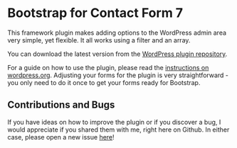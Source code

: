 Bootstrap for Contact Form 7
============================

This framework plugin makes adding options to the WordPress admin area very simple, yet flexible. It all works using a filter and an array.

You can download the latest version from the [WordPress plugin repository](http://wordpress.org/plugins/bootstrap-for-contact-form-7/).

For a guide on how to use the plugin, please read the [instructions on wordpress.org](https://wordpress.org/plugins/bootstrap-for-contact-form-7/). Adjusting your forms for the plugin is very straightforward - you only need to do it once to get your forms ready for Bootstrap.

Contributions and Bugs
----------------------

If you have ideas on how to improve the plugin or if you discover a bug, I would appreciate if you shared them with me, right here on Github. In either case, please open a new issue [here](https://github.com/felixarntz/bootstrap-for-contact-form-7/issues/new)!
